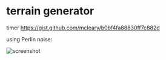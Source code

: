 # terrain generator

timer https://gist.github.com/mcleary/b0bf4fa88830ff7c882d

using Perlin noise:

![screenshot](https://github.com/sqwerty123/terrain-generator/raw/master/dsgv.png)
